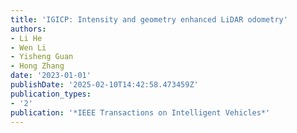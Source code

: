```yaml
---
title: 'IGICP: Intensity and geometry enhanced LiDAR odometry'
authors:
- Li He
- Wen Li
- Yisheng Guan
- Hong Zhang
date: '2023-01-01'
publishDate: '2025-02-10T14:42:58.473459Z'
publication_types:
- '2'
publication: '*IEEE Transactions on Intelligent Vehicles*'
---
```

